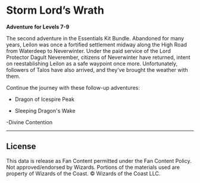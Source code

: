 # Storm Lord’s Wrath

**Adventure for Levels 7-9**

The second adventure in the Essentials Kit Bundle. Abandoned for many years, Leilon was once a fortified settlement midway along the High Road from Waterdeep to Neverwinter. Under the paid service of the Lord Protector Dagult Neverember, citizens of Neverwinter have returned, intent on reestablishing Leilon as a safe waypoint once more. Unfortunately, followers of Talos have also arrived, and they’ve brought the weather with them.

Continue the journey with these follow-up adventures:

- Dragon of Icespire Peak

- Sleeping Dragon's Wake

-Divine Contention

---

## License

This data is release as Fan Content permitted under the Fan Content Policy. Not approved/endorsed by Wizards. Portions of the materials used are property of Wizards of the Coast. © Wizards of the Coast LLC.

